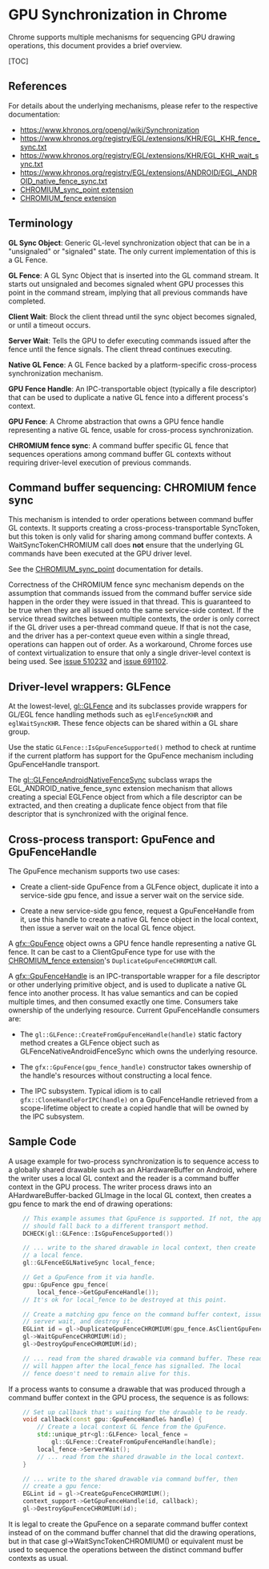 # GPU Synchronization in Chrome

Chrome supports multiple mechanisms for sequencing GPU drawing operations, this
document provides a brief overview.

[TOC]

## References

For details about the underlying mechanisms, please refer to the respective
documentation:

* https://www.khronos.org/opengl/wiki/Synchronization
* https://www.khronos.org/registry/EGL/extensions/KHR/EGL_KHR_fence_sync.txt
* https://www.khronos.org/registry/EGL/extensions/KHR/EGL_KHR_wait_sync.txt
* https://www.khronos.org/registry/EGL/extensions/ANDROID/EGL_ANDROID_native_fence_sync.txt
* [CHROMIUM_sync_point extension](/src/gpu/GLES2/extensions/CHROMIUM/CHROMIUM_sync_point.txt)
* [CHROMIUM_fence extension](/src/gpu/GLES2/extensions/CHROMIUM/CHROMIUM_fence.txt)

## Terminology

**GL Sync Object**: Generic GL-level synchronization object that can be in a
"unsignaled" or "signaled" state. The only current implementation of this is a
GL Fence.

**GL Fence**: A GL Sync Object that is inserted into the GL command stream. It
starts out unsignaled and becomes signaled whent GPU processes this point in the
command stream, implying that all previous commands have completed.

**Client Wait**: Block the client thread until the sync object becomes signaled,
or until a timeout occurs.

**Server Wait**: Tells the GPU to defer executing commands issued after the
fence until the fence signals. The client thread continues executing.

**Native GL Fence**: A GL Fence backed by a platform-specific cross-process
synchronization mechanism.

**GPU Fence Handle**: An IPC-transportable object (typically a file descriptor)
that can be used to duplicate a native GL fence into a different process's
context.

**GPU Fence**: A Chrome abstraction that owns a GPU fence handle representing a
native GL fence, usable for cross-process synchronization.

**CHROMIUM fence sync**: A command buffer specific GL fence that sequences
operations among command buffer GL contexts without requiring driver-level
execution of previous commands.


## Command buffer sequencing: CHROMIUM fence sync

This mechanism is intended to order operations between command buffer GL
contexts. It supports creating a cross-process-transportable SyncToken, but this
token is only valid for sharing among command buffer contexts. A
WaitSyncTokenCHROMIUM call does **not** ensure that the underlying GL
commands have been executed at the GPU driver level.

See the
[CHROMIUM_sync_point](/src/gpu/GLES2/extensions/CHROMIUM/CHROMIUM_sync_point.txt)
documentation for details.

Correctness of the CHROMIUM fence sync mechanism depends on the assumption that
commands issued from the command buffer service side happen in the order they
were issued in that thread. This is guaranteed to be true when they are all
issued onto the same service-side context. If the service thread switches
between multiple contexts, the order is only correct if the GL driver uses a
per-thread command queue. If that is not the case, and the driver has a
per-context queue even within a single thread, operations can happen out of
order. As a workaround, Chrome forces use of context virtualization to ensure
that only a single driver-level context is being used. See [issue
510232](http://crbug.com/510243#c23) and [issue
691102](http://crbug.com/691102).

## Driver-level wrappers: GLFence

At the lowest-level, [gl::GLFence](/src/ui/gl/gl_fence.h) and its subclasses
provide wrappers for GL/EGL fence handling methods such as `eglFenceSyncKHR` and
`eglWaitSyncKHR`. These fence objects can be shared within a GL share group.

Use the static `GLFence::IsGpuFenceSupported()` method to check at runtime if
the current platform has support for the GpuFence mechanism including
GpuFenceHandle transport.

The
[gl::GLFenceAndroidNativeFenceSync](/src/ui/gl/gl_fence_android_native_fence_sync.h)
subclass wraps the EGL_ANDROID_native_fence_sync extension mechanism that allows
creating a special EGLFence object from which a file descriptor can be
extracted, and then creating a duplicate fence object from that file descriptor
that is synchronized with the original fence.

## Cross-process transport: GpuFence and GpuFenceHandle

The GpuFence mechanism supports two use cases:

* Create a client-side GpuFence from a GLFence object, duplicate it
into a service-side gpu fence, and issue a server wait on the service
side.

* Create a new service-side gpu fence, request a GpuFenceHandle from it,
use this handle to create a native GL fence object in the local context,
then issue a server wait on the local GL fence object.

A [gfx::GpuFence](/src/ui/gfx/gpu_fence.h) object owns a GPU fence handle
representing a native GL fence. It can be cast to a ClientGpuFence type for use
with the [CHROMIUM_fence
extension](/src/gpu/GLES2/extensions/CHROMIUM/CHROMIUM_fence.txt)'s
`DuplicateGpuFenceCHROMIUM` call.

A [gfx::GpuFenceHandle](/src/ui/gfx/gpu_fence_handle.h) is an IPC-transportable
wrapper for a file descriptor or other underlying primitive object, and is used
to duplicate a native GL fence into another process. It has value semantics and
can be copied multiple times, and then consumed exactly one time. Consumers take
ownership of the underlying resource. Current GpuFenceHandle consumers are:

* The `gl::GLFence::CreateFromGpuFenceHandle(handle)` static factory method
  creates a GLFence object such as GLFenceNativeAndroidFenceSync which owns
  the underlying resource.

* The `gfx::GpuFence(gpu_fence_handle)` constructor takes ownership of the
  handle's resources without constructing a local fence.

* The IPC subsystem. Typical idiom is to call `gfx::CloneHandleForIPC(handle)`
  on a GpuFenceHandle retrieved from a scope-lifetime object to create a copied
  handle that will be owned by the IPC subsystem.

## Sample Code

A usage example for two-process synchronization is to sequence access to a
globally shared drawable such as an AHardwareBuffer on Android, where the
writer uses a local GL context and the reader is a command buffer context in
the GPU process. The writer process draws into an AHardwareBuffer-backed
GLImage in the local GL context, then creates a gpu fence to mark the end of
drawing operations:

```c++
    // This example assumes that GpuFence is supported. If not, the application
    // should fall back to a different transport method.
    DCHECK(gl::GLFence::IsGpuFenceSupported())

    // ... write to the shared drawable in local context, then create
    // a local fence.
    gl::GLFenceEGLNativeSync local_fence;

    // Get a GpuFence from it via handle.
    gpu::GpuFence gpu_fence(
        local_fence->GetGpuFenceHandle());
    // It's ok for local_fence to be destroyed at this point.

    // Create a matching gpu fence on the command buffer context, issue
    // server wait, and destroy it.
    EGLint id = gl->DuplicateGpuFenceCHROMIUM(gpu_fence.AsClientGpuFence());
    gl->WaitGpuFenceCHROMIUM(id);
    gl->DestroyGpuFenceCHROMIUM(id);

    // ... read from the shared drawable via command buffer. These reads
    // will happen after the local_fence has signalled. The local
    // fence doesn't need to remain alive for this.
```


If a process wants to consume a drawable that was produced through a command
buffer context in the GPU process, the sequence is as follows:

```c++
    // Set up callback that's waiting for the drawable to be ready.
    void callback(const gpu::GpuFenceHandle& handle) {
        // Create a local context GL fence from the GpuFence.
        std::unique_ptr<gl::GLFence> local_fence =
            gl::GLFence::CreateFromGpuFenceHandle(handle);
        local_fence->ServerWait();
        // ... read from the shared drawable in the local context.
    }

    // ... write to the shared drawable via command buffer, then
    // create a gpu fence:
    EGLint id = gl->CreateGpuFenceCHROMIUM();
    context_support->GetGpuFenceHandle(id, callback);
    gl->DestroyGpuFenceCHROMIUM(id);
```

It is legal to create the GpuFence on a separate command buffer context instead
of on the command buffer channel that did the drawing operations, but in that
case gl->WaitSyncTokenCHROMIUM() or equivalent must be used to sequence the
operations between the distinct command buffer contexts as usual.
